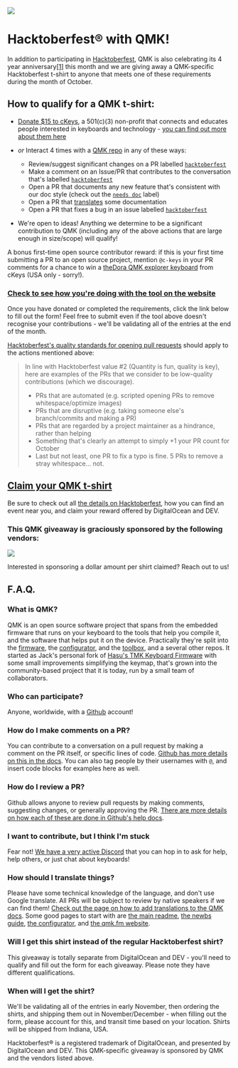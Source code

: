 ![](img/header.jpg)

Hacktober­fest® with QMK!
=========================

In addition to participating in [Hacktoberfest](https://hacktoberfest.digitalocean.com/), QMK is also celebrating its 4 year anniversary[\[1\]](https://github.com/qmk/qmk_firmware/commit/abc1c0e31e880861cf82e674bb4ffce9f4e13858) this month and we are giving away a QMK-specific Hacktoberfest t-shirt to anyone that meets one of these requirements during the month of October.

How to qualify for a QMK t-shirt:
---------------------------------

*   [Donate $15 to cKeys](https://www.paypal.com/cgi-bin/webscr?cmd=_s-xclick&hosted_button_id=8UQUNVFE9H6QY&source=hacktoberfest), a 501(c)(3) non-profit that connects and educates people interested in keyboards and technology - [you can find out more about them here](https://ckeys.org/)
*   _or_ Interact 4 times with a [QMK repo](https://github.com/qmk) in any of these ways:

    *   Review/suggest significant changes on a PR labelled [`hacktoberfest`](https://github.com/qmk/qmk_firmware/pulls?utf8=✓&q=is%3Apr+is%3Aopen+label%3Ahacktoberfest+)
    *   Make a comment on an Issue/PR that contributes to the conversation that's labelled [`hacktoberfest`](https://github.com/search?q=org%3Aqmk+label%3Ahacktoberfest&type=Issues)
    *   Open a PR that documents any new feature that's consistent with our doc style (check out the [`needs doc`](https://github.com/qmk/qmk_firmware/issues?q=label%3A"needs+doc") label)
    *   Open a PR that [translates](#translating) some documentation
    *   Open a PR that fixes a bug in an issue labelled [`hacktoberfest`](https://github.com/search?q=org%3Aqmk+label%3Ahacktoberfest&type=Issues)

*   We're open to ideas! Anything we determine to be a significant contribution to QMK (including any of the above actions that are large enough in size/scope) will qualify!

A bonus first-time open source contributor reward: if this is your first time submitting a PR to an open source project, mention `@c-keys` in your PR comments for a chance to win a [theDora QMK explorer keyboard](https://github.com/qmk/qmk_firmware/tree/master/keyboards/ckeys/thedora) from cKeys (USA only - sorry!).

### [Check to see how you're doing with the tool on the website](https://hacktoberfest.qmk.fm)

Once you have donated or completed the requirements, click the link below to fill out the form! Feel free to submit even if the tool above doesn't recognise your contributions - we'll be validating all of the entries at the end of the month.

[Hacktoberfest's quality standards for opening pull requests](https://hacktoberfest.digitalocean.com/details#quality-standards) should apply to the actions mentioned above:

> In line with Hacktoberfest value #2 (Quantity is fun, quality is key), here are examples of the PRs that we consider to be low-quality contributions (which we discourage).
> 
> *   PRs that are automated (e.g. scripted opening PRs to remove whitespace/optimize images)
> *   PRs that are disruptive (e.g. taking someone else's branch/commits and making a PR)
> *   PRs that are regarded by a project maintainer as a hindrance, rather than helping
> *   Something that's clearly an attempt to simply +1 your PR count for October
> *   Last but not least, one PR to fix a typo is fine. 5 PRs to remove a stray whitespace... not.

## [Claim your QMK t-shirt](https://docs.google.com/forms/d/e/1FAIpQLSeFt0mmW2e8tFgTsGGlSUET_8dpGiyuOTZKyS5g2jcIM20d-Q/viewform)

Be sure to check out all [the details on Hacktoberfest](https://hacktoberfest.digitalocean.com/), how you can find an event near you, and claim your reward offered by DigitalOcean and DEV.

### This QMK giveaway is graciously sponsored by the following vendors:

![](img/sponsors.jpg)

Interested in sponsoring a dollar amount per shirt claimed? Reach out to us!

F.A.Q.
------

### What is QMK?

QMK is an open source software project that spans from the embedded firmware that runs on your keyboard to the tools that help you compile it, and the software that helps put it on the device. Practically they're split into the [firmware](https://github.com/qmk/qmk_firmware), the [configurator](https://github.com/qmk/qmk_configurator), and the [toolbox](https://github.com/qmk/qmk_toolbox), and a several other repos. It started as Jack's personal fork of [Hasu's TMK Keyboard Firmware](https://github.com/tmk/tmk_keyboard) with some small improvements simplifying the keymap, that's grown into the community-based project that it is today, run by a small team of collaborators.

### Who can participate?

Anyone, worldwide, with a [Github](https://github.com/) account!

### How do I make comments on a PR?

You can contribute to a conversation on a pull request by making a comment on the PR itself, or specific lines of code. [Github has more details on this in the docs](https://help.github.com/en/articles/commenting-on-a-pull-request#about-pull-request-comments). You can also tag people by their usernames with `@`, and insert code blocks for examples here as well.

### How do I review a PR?

Github allows anyone to review pull requests by making comments, suggesting changes, or generally approving the PR. [There are more details on how each of these are done in Github's help docs](https://help.github.com/en/articles/reviewing-proposed-changes-in-a-pull-request).

### I want to contribute, but I think I'm stuck

Fear not! [We have a very active Discord](https://discord.gg/fBGYurv) that you can hop in to ask for help, help others, or just chat about keyboards!

### How should I translate things?

Please have some technical knowledge of the language, and don't use Google translate. All PRs will be subject to review by native speakers if we can find them! [Check out the page on how to add translations to the QMK docs](https://docs.qmk.fm/#/translating). Some good pages to start with are [the main readme](https://github.com/qmk/qmk_firmware/blob/master/docs/README.md), [the newbs guide](https://github.com/qmk/qmk_firmware/blob/master/docs/newbs.md), [the configurator](https://github.com/qmk/qmk_configurator/tree/master/src/i18n), and [the qmk.fm website](https://github.com/qmk/qmk.fm/blob/gh-pages/readme.md).

### Will I get this shirt instead of the regular Hacktoberfest shirt?

This giveaway is totally separate from DigitalOcean and DEV - you'll need to qualify and fill out the form for each giveaway. Please note they have different qualifications.

### When will I get the shirt?

We'll be validating all of the entries in early November, then ordering the shirts, and shipping them out in November/December - when filling out the form, please account for this, and transit time based on your location. Shirts will be shipped from Indiana, USA.

Hacktoberfest® is a registered trademark of DigitalOcean, and presented by DigitalOcean and DEV. This QMK-specific giveaway is sponsored by QMK and the vendors listed above.
